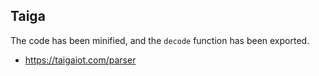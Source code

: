 ## Taiga

The code has been minified, and the `decode` function has been exported.

- https://taigaiot.com/parser

